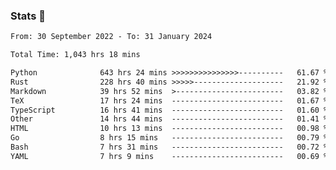 ### Stats 👋
<!--START_SECTION:waka-->

```txt
From: 30 September 2022 - To: 31 January 2024

Total Time: 1,043 hrs 18 mins

Python              643 hrs 24 mins >>>>>>>>>>>>>>>----------   61.67 %
Rust                228 hrs 40 mins >>>>>--------------------   21.92 %
Markdown            39 hrs 52 mins  >------------------------   03.82 %
TeX                 17 hrs 24 mins  -------------------------   01.67 %
TypeScript          16 hrs 41 mins  -------------------------   01.60 %
Other               14 hrs 44 mins  -------------------------   01.41 %
HTML                10 hrs 13 mins  -------------------------   00.98 %
Go                  8 hrs 15 mins   -------------------------   00.79 %
Bash                7 hrs 31 mins   -------------------------   00.72 %
YAML                7 hrs 9 mins    -------------------------   00.69 %
```

<!--END_SECTION:waka-->

<!--
**buhaytza2005/buhaytza2005** is a ✨ _special_ ✨ repository because its `README.md` (this file) appears on your GitHub profile.

Here are some ideas to get you started:

- 🔭 I’m currently working on ...
- 🌱 I’m currently learning ...
- 👯 I’m looking to collaborate on ...
- 🤔 I’m looking for help with ...
- 💬 Ask me about ...
- 📫 How to reach me: ...
- 😄 Pronouns: ...
- ⚡ Fun fact: ...
-->


